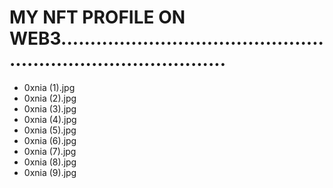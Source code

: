# MY NFT PROFILE ON WEB3..................................................................................
- 0xnia (1).jpg
- 0xnia (2).jpg
- 0xnia (3).jpg
- 0xnia (4).jpg
- 0xnia (5).jpg
- 0xnia (6).jpg
- 0xnia (7).jpg
- 0xnia (8).jpg
- 0xnia (9).jpg
